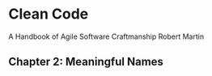 # Clean Code
A Handbook of Agile Software Craftmanship
Robert Martin

## Chapter 2: Meaningful Names

